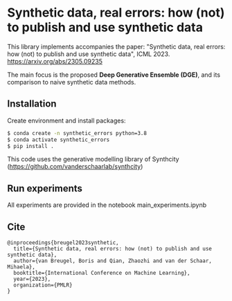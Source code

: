 # Synthetic data, real errors: how (not) to publish and use synthetic data

This library implements accompanies the paper:
"Synthetic data, real errors: how (not) to publish and use synthetic data", ICML 2023.
https://arxiv.org/abs/2305.09235

The main focus is the proposed **Deep Generative Ensemble (DGE)**, and its comparison to naive synthetic data methods.

## Installation
Create environment and install packages:
```bash
$ conda create -n synthetic_errors python=3.8
$ conda activate synthetic_errors
$ pip install .
```
This code uses the generative modelling library of Synthcity (https://github.com/vanderschaarlab/synthcity)

## Run experiments

All experiments are provided in the notebook main_experiments.ipynb

## Cite
```
@inproceedings{breugel2023synthetic,
  title={Synthetic data, real errors: how (not) to publish and use synthetic data},
  author={van Breugel, Boris and Qian, Zhaozhi and van der Schaar, Mihaela},
  booktitle={International Conference on Machine Learning},
  year={2023},
  organization={PMLR}
}
```
